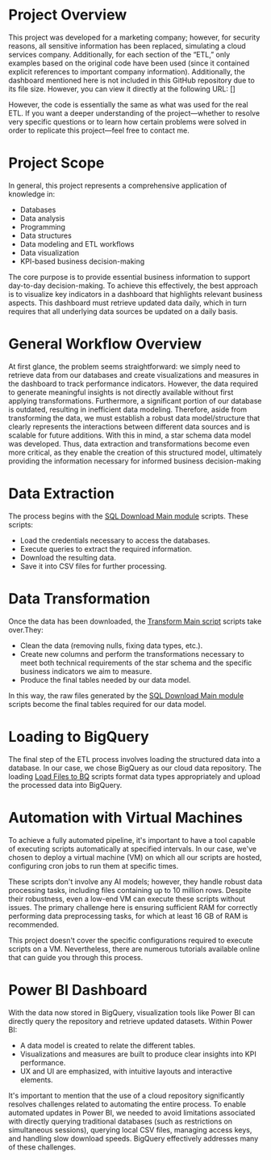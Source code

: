 # Project Overview
This project was developed for a marketing company; however, for security reasons, all sensitive information has been replaced, simulating a cloud services company. Additionally, for each section of the “ETL,” only examples based on the original code have been used (since it contained explicit references to important company information). Additionally, the dashboard mentioned here is not included in this GitHub repository due to its file size. However, you can view it directly at the following URL: []

However, the code is essentially the same as what was used for the real ETL. If you want a deeper understanding of the project—whether to resolve very specific questions or to learn how certain problems were solved in order to replicate this project—feel free to contact me.

# Project Scope
In general, this project represents a comprehensive application of knowledge in:

- Databases
- Data analysis
- Programming
- Data structures
- Data modeling and ETL workflows
- Data visualization
- KPI-based business decision-making

The core purpose is to provide essential business information to support day-to-day decision-making. To achieve this effectively, the best approach is to visualize key indicators in a dashboard that highlights relevant business aspects. This dashboard must retrieve updated data daily, which in turn requires that all underlying data sources be updated on a daily basis.

# General Workflow Overview

At first glance, the problem seems straightforward: we simply need to retrieve data from our databases and create visualizations and measures in the dashboard to track performance indicators. However, the data required to generate meaningful insights is not directly available without first applying transformations. Furthermore, a significant portion of our database is outdated, resulting in inefficient data modeling. Therefore, aside from transforming the data, we must establish a robust data model/structure that clearly represents the interactions between different data sources and is scalable for future additions. With this in mind, a star schema data model was developed. Thus, data extraction and transformations become even more critical, as they enable the creation of this structured model, ultimately providing the information necessary for informed business decision-making

# Data Extraction
The process begins with the [SQL Download Main module](./SQLDownloadMain.py) scripts. These scripts:

- Load the credentials necessary to access the databases.
- Execute queries to extract the required information.
- Download the resulting data.
- Save it into CSV files for further processing.

# Data Transformation
Once the data has been downloaded, the [Transform Main script](./TablesTransformMain.py) scripts take over.They:

- Clean the data (removing nulls, fixing data types, etc.).
- Create new columns and perform the transformations necessary to meet both technical requirements of the star schema and the specific business indicators we aim to measure.
- Produce the final tables needed by our data model. 

In this way, the raw files generated by the [SQL Download Main module](./SQLDownloadMain.py) scripts become the final tables required for our data model.

# Loading to BigQuery
The final step of the ETL process involves loading the structured data into a database. In our case, we chose BigQuery as our cloud data repository. The loading [Load Files to BQ](./LoadFilesBQ.py) scripts format data types appropriately and upload the processed data into BigQuery.

# Automation with Virtual Machines
To achieve a fully automated pipeline, it's important to have a tool capable of executing scripts automatically at specified intervals. In our case, we've chosen to deploy a virtual machine (VM) on which all our scripts are hosted, configuring cron jobs to run them at specific times.


These scripts don't involve any AI models; however, they handle robust data processing tasks, including files containing up to 10 million rows. Despite their robustness, even a low-end VM can execute these scripts without issues. The primary challenge here is ensuring sufficient RAM for correctly performing data preprocessing tasks, for which at least 16 GB of RAM is recommended.

This project doesn't cover the specific configurations required to execute scripts on a VM. Nevertheless, there are numerous tutorials available online that can guide you through this process.

# Power BI Dashboard

With the data now stored in BigQuery, visualization tools like Power BI can directly query the repository and retrieve updated datasets. Within Power BI:
- A data model is created to relate the different tables.
- Visualizations and measures are built to produce clear insights into KPI performance.
- UX and UI are emphasized, with intuitive layouts and interactive elements.

It's important to mention that the use of a cloud repository significantly resolves challenges related to automating the entire process. To enable automated updates in Power BI, we needed to avoid limitations associated with directly querying traditional databases (such as restrictions on simultaneous sessions), querying local CSV files, managing access keys, and handling slow download speeds. BigQuery effectively addresses many of these challenges.
